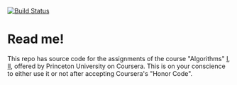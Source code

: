[![Build Status](https://travis-ci.org/leanton/algs4j.svg?branch=master)](https://travis-ci.org/leanton/algs4j)

# Read me!
This repo has source code for the assignments of the course "Algorithms" [I](https://www.coursera.org/course/algs4partI), [II](https://www.coursera.org/course/algs4partII), offered by Princeton University on Coursera. This is on your conscience to either use it or not after accepting Coursera's "Honor Code".